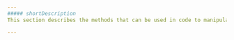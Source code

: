 ```yaml
---
##### shortDescription
This section describes the methods that can be used in code to manipulate objects related to the **Bullet** widget.

---
```

